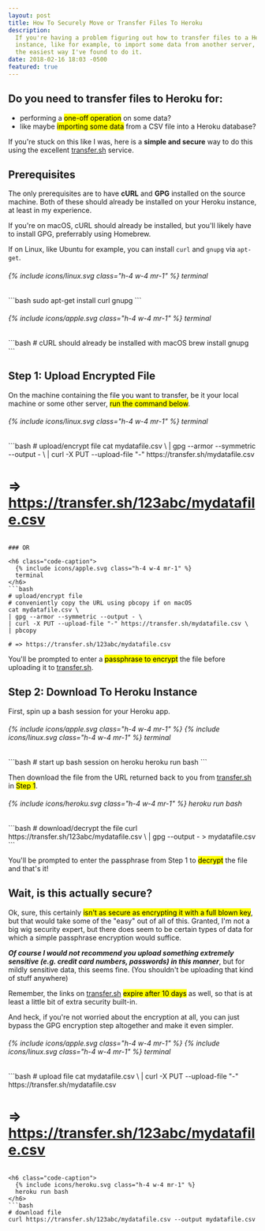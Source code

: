 ```yaml
---
layout: post
title: How To Securely Move or Transfer Files To Heroku
description:
  If you're having a problem figuring out how to transfer files to a Heroku
  instance, like for example, to import some data from another server, here is
  the easiest way I've found to do it.
date: 2018-02-16 18:03 -0500
featured: true
---
```


## Do you need to transfer files to Heroku for:

* performing a <mark>one-off operation</mark> on some data?
* like maybe <mark>importing some data</mark> from a CSV file into a Heroku database?

If you're stuck on this like I was, here is a **simple and secure** way to do
this using the excellent [transfer.sh](https://transfer.sh) service.

<!--more-->

## Prerequisites

The only prerequisites are to have **cURL** and **GPG** installed on the source
machine.  Both of these should already be installed on your Heroku instance, at
least in my experience.

If you're on macOS, cURL should already be installed, but you'll likely have to
install GPG, preferrably using Homebrew.

If on Linux, like Ubuntu for example, you can install `curl` and `gnupg` via `apt-get`.

<h6 class="code-caption">
  {% include icons/linux.svg class="h-4 w-4 mr-1" %}
  terminal
</h6>
```bash
sudo apt-get install curl gnupg
```

<h6 class="code-caption">
  {% include icons/apple.svg class="h-4 w-4 mr-1" %}
  terminal
</h6>
```bash
# cURL should already be installed with macOS
brew install gnupg
```

## Step 1: Upload Encrypted File

On the machine containing the file you want to transfer, be it your local
machine or some other server, <mark>run the command below</mark>.

<h6 class="code-caption">
  {% include icons/linux.svg class="h-4 w-4 mr-1" %}
  terminal
</h6>
```bash
# upload/encrypt file
cat mydatafile.csv \
| gpg --armor --symmetric --output - \
| curl -X PUT --upload-file "-" https://transfer.sh/mydatafile.csv

# => https://transfer.sh/123abc/mydatafile.csv
```

### OR

<h6 class="code-caption">
  {% include icons/apple.svg class="h-4 w-4 mr-1" %}
  terminal
</h6>
```bash
# upload/encrypt file
# conveniently copy the URL using pbcopy if on macOS
cat mydatafile.csv \
| gpg --armor --symmetric --output - \
| curl -X PUT --upload-file "-" https://transfer.sh/mydatafile.csv \
| pbcopy

# => https://transfer.sh/123abc/mydatafile.csv
```

You'll be prompted to enter a <mark>passphrase to encrypt</mark> the file before uploading it
to [transfer.sh](https://transfer.sh).

## Step 2: Download To Heroku Instance

First, spin up a bash session for your Heroku app.

<h6 class="code-caption">
  {% include icons/apple.svg class="h-4 w-4 mr-1" %}
  {% include icons/linux.svg class="h-4 w-4 mr-1" %}
  terminal
</h6>
```bash
# start up bash session on heroku
heroku run bash
```

Then download the file from the URL returned back to you from
[transfer.sh](transfer.sh) in <mark>Step 1</mark>.

<h6 class="code-caption">
  {% include icons/heroku.svg class="h-4 w-4 mr-1" %}
  heroku run bash
</h6>
```bash
# download/decrypt the file
curl https://transfer.sh/123abc/mydatafile.csv \
| gpg --output - > mydatafile.csv
```

You'll be prompted to enter the passphrase from Step 1 to <mark>decrypt</mark> the file and
that's it!

## Wait, is this actually secure?

Ok, sure, this certainly <mark>isn't as secure as encrypting it with a full blown key</mark>,
but that would take some of the "easy" out of all of this.  Granted, I'm not a
big wig security expert, but there does seem to be certain
types of data for which a simple passphrase encryption would suffice.

***Of course
I would not recommend you upload something extremely sensitive (e.g. credit card
numbers, passwords) in this manner***, but for mildly sensitive data, this seems
fine.  (You shouldn't be uploading that kind of stuff anywhere)

Remember, the links on [transfer.sh](https://transfer.sh)
<mark>expire after 10 days</mark> as well, so that is at least a little bit of
extra security built-in.

And heck, if you're not worried about the encryption at all, you can just bypass
the GPG encryption step altogether and make it even simpler.

<h6 class="code-caption">
  {% include icons/apple.svg class="h-4 w-4 mr-1" %}
  {% include icons/linux.svg class="h-4 w-4 mr-1" %}
  terminal
</h6>
```bash
# upload file
cat mydatafile.csv \
| curl -X PUT --upload-file "-" https://transfer.sh/mydatafile.csv

# => https://transfer.sh/123abc/mydatafile.csv
```

<h6 class="code-caption">
  {% include icons/heroku.svg class="h-4 w-4 mr-1" %}
  heroku run bash
</h6>
```bash
# download file
curl https://transfer.sh/123abc/mydatafile.csv --output mydatafile.csv
```
